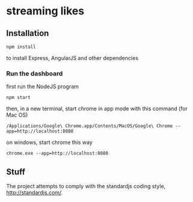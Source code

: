 # streaming likes

## Installation

    npm install

to install Express, AngularJS and other dependencies

### Run the dashboard

first run the NodeJS program

    npm start

then, in a new terminal, start chrome in app mode with this command (for Mac OS)

    /Applications/Google\ Chrome.app/Contents/MacOS/Google\ Chrome --app=http://localhost:8080

on windows, start chrome this way

    chrome.exe --app=http://localhost:8080

## Stuff

The project attempts to comply with the standardjs coding style, http://standardjs.com/.